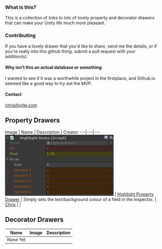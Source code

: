 
### What is this?

This is a collection of links to lots of lovely property and decorator drawers that can make your Unity life much more pleasant.

### Contributing
If you have a lovely drawer that you'd like to share, send me the details, or if you're really into this github thing, submit a pull request with your addition(s).

#### Why isn't this an actual database or something
I wanted to see if it was a worthwhile project in the firstplace, and Github.io seemed like a good way to try out the MVP.

#### Contact
chris@vitei.com

## Property Drawers
Image | Name | Description | Creator
---|---|---
![Image](Images/HighlightPropertyDrawer.png) | [Highlight Property Drawer](https://gist.github.com/fishtopher/f0caa8bd2c5cc5ed825c7c348dbe8908)  | Simply sets the text/background colour of a field in the inspector. | [Chris](https://github.com/fishtopher/)
 | | 

## Decorator Drawers

Name | Image | Description
-----|-------|-------
None Yet | | 
